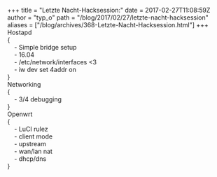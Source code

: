 +++
title = "Letzte Nacht-Hacksession:"
date = 2017-02-27T11:08:59Z
author = "typ_o"
path = "/blog/2017/02/27/letzte-nacht-hacksession"
aliases = ["/blog/archives/368-Letzte-Nacht-Hacksession.html"]
+++
Hostapd  
{  
    - Simple bridge setup  
    - 16.04  
    - /etc/network/interfaces \<3  
    - iw dev set 4addr on  
}  
Networking  
{  
    - 3/4 debugging  
}  
Openwrt  
{  
    - LuCI rulez  
    - client mode  
    - upstream  
    - wan/lan nat  
    - dhcp/dns  
}
